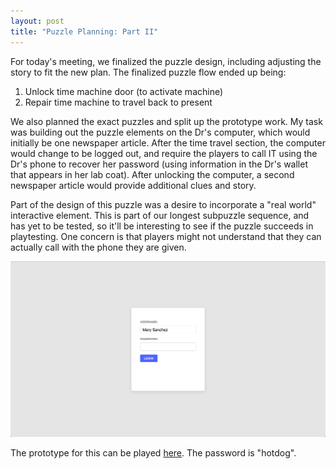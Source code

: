 ```yaml
---
layout: post
title: "Puzzle Planning: Part II"
---
```


For today's meeting, we finalized the puzzle design, including adjusting the story to fit the new plan. The finalized puzzle flow ended up being:

1. Unlock time machine door (to activate machine)
2. Repair time machine to travel back to present

We also planned the exact puzzles and split up the prototype work. My task was building out the puzzle elements on the Dr's computer, which would initially be one newspaper article. After the time travel section, the computer would change to be logged out, and require the players to call IT using the Dr's phone to recover her password (using information in the Dr's wallet that appears in her lab coat). After unlocking the computer, a second newspaper article would provide additional clues and story.

Part of the design of this puzzle was a desire to incorporate a "real world" interactive element. This is part of our longest subpuzzle sequence, and has yet to be tested, so it'll be interesting to see if the puzzle succeeds in playtesting. One concern is that players might not understand that they can actually call with the phone they are given.

![Login screenshot](/images/login-screen.png)

The prototype for this can be played [here](/part2.html). The password is "hotdog".
